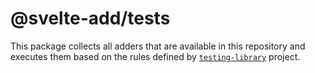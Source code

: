 # @svelte-add/tests

This package collects all adders that are available in this repository and executes them based on the rules defined by [`testing-library`](../testing-library/README.md) project.
